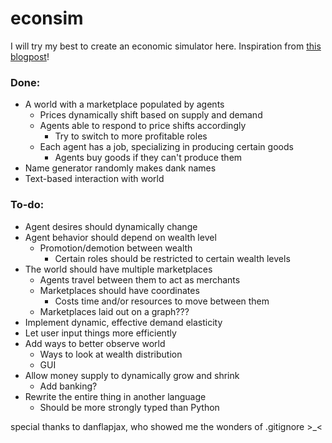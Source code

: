 # econsim

I will try my best to create an economic simulator here. Inspiration from [this blogpost](https://www.gamasutra.com/blogs/LarsDoucet/20130603/193491/BazaarBot_An_OpenSource_Economics_Engine.php)!

### Done:
* A world with a marketplace populated by agents
  * Prices dynamically shift based on supply and demand
  * Agents able to respond to price shifts accordingly
    * Try to switch to more profitable roles
  * Each agent has a job, specializing in producing certain goods
    * Agents buy goods if they can't produce them
* Name generator randomly makes dank names
* Text-based interaction with world


### To-do:
* Agent desires should dynamically change
* Agent behavior should depend on wealth level
  * Promotion/demotion between wealth
    * Certain roles should be restricted to certain wealth levels
* The world should have multiple marketplaces
   * Agents travel between them to act as merchants
   * Marketplaces should have coordinates
     * Costs time and/or resources to move between them
   * Marketplaces laid out on a graph???
* Implement dynamic, effective demand elasticity
* Let user input things more efficiently
* Add ways to better observe world
  * Ways to look at wealth distribution
  * GUI
* Allow money supply to dynamically grow and shrink
  * Add banking?
* Rewrite the entire thing in another language
  * Should be more strongly typed than Python

special thanks to danflapjax, who showed me the wonders of .gitignore >_<
